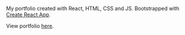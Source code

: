 My portfolio created with React, HTML, CSS and JS. Bootstrapped with [Create React App](https://github.com/facebook/create-react-app).

View portfolio [here](https://rakkitbay.github.io/my-portfolio/).
